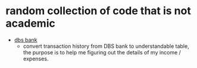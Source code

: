
# random collection of code that is not academic

- [dbs bank](./dbs_bank)
    - convert transaction history from DBS bank to understandable table, the purpose is to help me figuring out the details of my income / expenses.

